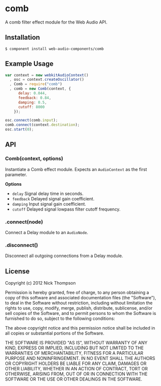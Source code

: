 
# comb

  A comb filter effect module for the Web Audio API.

## Installation

    $ component install web-audio-components/comb

## Example Usage

```javascript
var context = new webkitAudioContext()
  , osc = context.createOscillator()
  , Comb = require("comb")
  , comb = new Comb(context, {
      delay: 0.044,
      feedback: 0.84,
      damping: 0.5,
      cutoff: 8000
    });

osc.connect(comb.input);
comb.connect(context.destination);
osc.start(0);
```

## API

### Comb(context, options)

Instantiate a Comb effect module. Expects an `AudioContext` as the first parameter.

**Options**

- `delay` Signal delay time in seconds.
- `feedback` Delayed signal gain coefficient.
- `damping` Input signal gain coefficient.
- `cutoff` Delayed signal lowpass filter cutoff frequency.

### .connect(node)

Connect a Delay module to an `AudioNode`.

### .disconnect()

Disconnect all outgoing connections from a Delay module.

## License

  Copyright (c) 2012 Nick Thompson

  Permission is hereby granted, free of charge, to any person
  obtaining a copy of this software and associated documentation
  files (the "Software"), to deal in the Software without
  restriction, including without limitation the rights to use,
  copy, modify, merge, publish, distribute, sublicense, and/or sell
  copies of the Software, and to permit persons to whom the
  Software is furnished to do so, subject to the following
  conditions:

  The above copyright notice and this permission notice shall be
  included in all copies or substantial portions of the Software.

  THE SOFTWARE IS PROVIDED "AS IS", WITHOUT WARRANTY OF ANY KIND,
  EXPRESS OR IMPLIED, INCLUDING BUT NOT LIMITED TO THE WARRANTIES
  OF MERCHANTABILITY, FITNESS FOR A PARTICULAR PURPOSE AND
  NONINFRINGEMENT. IN NO EVENT SHALL THE AUTHORS OR COPYRIGHT
  HOLDERS BE LIABLE FOR ANY CLAIM, DAMAGES OR OTHER LIABILITY,
  WHETHER IN AN ACTION OF CONTRACT, TORT OR OTHERWISE, ARISING
  FROM, OUT OF OR IN CONNECTION WITH THE SOFTWARE OR THE USE OR
  OTHER DEALINGS IN THE SOFTWARE.
